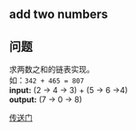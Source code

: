 ## add two numbers
## 问题
求两数之和的链表实现。  
如：`342 + 465 = 807`   
**input:** (2 -> 4 -> 3) + (5 -> 6 ->4)  
**output:** (7 -> 0 -> 8)

[传送门](https://leetcode.com/problems/add-two-numbers/description/)